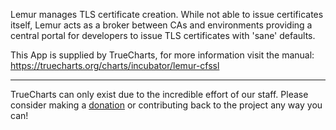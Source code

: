 Lemur manages TLS certificate creation. While not able to issue certificates itself, Lemur acts as a broker between CAs and environments providing a central portal for developers to issue TLS certificates with 'sane' defaults.


This App is supplied by TrueCharts, for more information visit the manual: https://truecharts.org/charts/incubator/lemur-cfssl

---

TrueCharts can only exist due to the incredible effort of our staff.
Please consider making a [donation](https://truecharts.org/docs/about/sponsor) or contributing back to the project any way you can!
